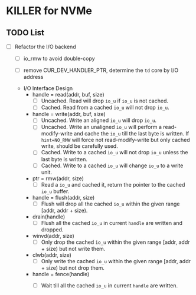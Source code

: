 # KILLER for NVMe


## TODO List

- [ ] Refactor the I/O backend
    - [ ] io_rmw to avoid double-copy
    
    - [ ] remove CUR_DEV_HANDLER_PTR, determine the `td` core by I/O address
    
    - I/O Interface Design
        - handle = read(addr, buf, size)
            - [ ] Uncached. Read will drop `io_u` if `io_u` is not cached.  
            - [ ] Cached. Read from a cached `io_u` will not drop `io_u`.
        
        - handle = write(addr, buf, size)
            - [ ] Uncached. Write an aligned `io_u` will drop `io_u`.
            - [ ] Uncached. Write an unaligned `io_u` will perform a read-modify-write and cache the `io_u` till the last byte is written. If `hint=NO_RMW` will force not read-modify-write but only cached write, should be carefully used.
            - [ ] Cached. Write to a cached `io_u` will not drop `io_u` unless the last byte is written.
            - [ ] Cached. Write to a cached `io_u` will change `io_u` to a write unit.

        - ptr = rmw(addr, size)
            - [ ] Read a `io_u` and cached it, return the pointer to the cached `io_u` buffer.
        
        - handle = flush(addr, size)
            - [ ] Flush will drop all the cached `io_u` within the given range [addr, addr + size).
        
        - drain(handle)
            - [ ] Flush all the cached `io_u` in current `handle` are written and dropped.
        
        - winvd(addr, size)
            - [ ] Only drop the cached `io_u` within the given range [addr, addr + size) but not write them.

        - clwb(addr, size)
            - [ ] Only write the cached `io_u` within the given range [addr, addr + size) but not drop them.

        - handle = fence(handle)
            - [ ] Wait till all the cached `io_u` in current `handle` are written.


